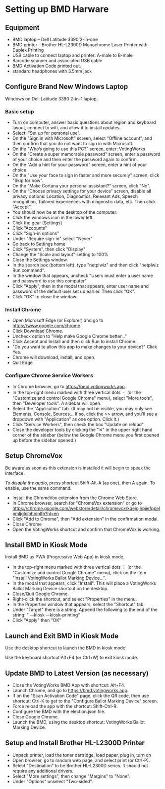 # Setting up BMD Harware

## Equipment

- BMD laptop – Dell Latitude 3390 2-in-one
- BMD printer – Brother HL-L2300D Monochrome Laser Printer with Duplex Printing
- USB cable to connect laptop and printer: A-male to B-male
- Barcode scanner and associated USB cable
- BMD Activation Code printed out.
- standard headphones with 3.5mm jack

## Configure Brand New Windows Laptop

Windows on Dell Latitude 3390 2-in-1 laptop.

### Basic setup

- Turn on computer, answer basic questions about region and keyboard layout,
  connect to wifi, and allow it to install updates.
- Select: "Set up for personal use".
- On the "Sign in with Microsoft" screen, select "Offline account", and then
  confirm that you do not want to sign in with Microsoft.
- On the "Who’s going to use this PC?" screen, enter: VotingWorks
- On the "Create a super memorable password" screen, enter a password of your
  choice and then enter the password again to confirm.
- On the "Add a hint for your password" screen, enter a hint of your choice
- On the "Use your face to sign in faster and more securely" screen, click "Skip
  for now".
- On the "Make Cortana your personal assistant?" screen, click "No".
- On the "Choose privacy settings for your device" screen, disable all privacy
  options: Location, Diagnostics, Relevant Ads, Speech recognition, Tailored
  experiences with diagnostic data, etc. Then click "Accept".
- You should now be at the desktop of the computer.
- Click the windows icon in the lower left.
- Click the gear (Settings)
- Click "Accounts"
- Click "Sign-in options"
- Under "Require sign-in" select "Never"
- Go back to Settings home
- Click "System", then click "Display"
- Change the "Scale and layout" setting to 100%
- Close the Settings window.
- In the search box (bottom left), type "netplwiz" and then click "netplwiz Run
  command".
- In the window that appears, uncheck "Users must enter a user name and password
  to use this computer"
- Click "Apply", then in the modal that appears, enter user name and password of
  the default user set up earlier. Then click "OK".
- Click "OK" to close the window.

### Install Chrome

- Open Microsoft Edge (or Explorer) and go to https://www.google.com/chrome.
- Click Download Chrome.
- Uncheck option to "Help make Google Chrome better…"
- Click Accept and Install and then click Run to install Chrome.
- "Do you want to allow this app to make changes to your device?" Click Yes.
- Chrome will download, install, and open.
- Quit Edge

### Configure Chrome Service Workers

- In Chrome browser, go to https://bmd.votingworks.app.
- In the top-right menu marked with three vertical dots ︙ (or the "Customize
  and control Google Chrome" menu), select "More tools", then "Developer tools".
  A sidebar will open.
- Select the "Application" tab. (It may not be visible, you may only see
  Elements, Console, Sources... If so, click the >> arrow, and you'll see a
  dropdown with "Application" as one option. Click it.)
- Click "Service Workers", then check the box "Update on reload"
- Close the developer tools by clicking the "✕" in the upper right hand corner
  of the sidebar (below the Google Chrome menu you first opened up before the
  sidebar opened.)

## Setup ChromeVox

Be aware as soon as this extension is installed it will begin to speak the
interface.

_To disable the audio_, press shortcut Shift-Alt-A (as one), then A again. To
enable, use the same command.

- Install the ChromeVox extension from the Chrome Web Store.
- In Chrome browser, search for "ChromeVox extension" or go to
  https://chrome.google.com/webstore/detail/chromevox/kgejglhpjiefppelpmljglcjbhoiplfn?hl=en
- Click "Add to Chrome", then "Add extension" in the confirmation modal.
- Close Chrome
- Open the VotingWorks shortcut and confirm that ChromeVox is working.

## Install BMD in Kiosk Mode

Install BMD as PWA (Progressive Web App) in kiosk mode.

- In the top-right menu marked with three vertical dots ︙ (or the "Customize
  and control Google Chrome" menu), click on the item "Install VotingWorks
  Ballot Marking Device…".
- In the modal that appears, click "Install". This will place a VotingWorks
  Ballot Marking Device shortcut on the desktop.
- Close/Quit Google Chrome.
- Right-click the shortcut, and select "Properties" in the menu.
- In the Properties window that appears, select the "Shortcut" tab.
- Under "Target" there is a string. Append the following to the end of the
  string: " --kiosk --kiosk-printing"
- Click "Apply" then "OK"

## Launch and Exit BMD in Kiosk Mode

Use the desktop shortcut to launch the BMD in kiosk mode.

Use the keyboard shortcut Alt+F4 (or Ctrl+W) to exit kiosk mode.

## Update BMD to Latest Version (as necessary)

- Close the VotingWorks BMD App with shortcut: Alt+F4.
- Launch Chrome, and go to https://bmd.votingworks.app.
- If on the "Scan Activation Code" page, click the QR code, then use shortcut:
  Ctrl-K to get to the "Configure Ballot Marking Device" screen.
- Force reload the app with the shortcut: Shift-Ctrl-R.
- Configure the BMD with the election.json file.
- Close Google Chrome.
- Launch the BMD, using the desktop shortcut: VotingWorks Ballot Marking Device.

## Setup and Install Brother HL-L2300D Printer

- Unpack printer, load the toner cartridge, load paper, plug in, turn on
- Open browser, go to random web page, and select print (or Ctrl-P).
- Select "Destination" to be Brother HL-L2300D series. It should not require any
  additional drivers.
- Select "More settings", then change "Margins" to "None".
- Under "Options" unselect "Two-sided".
